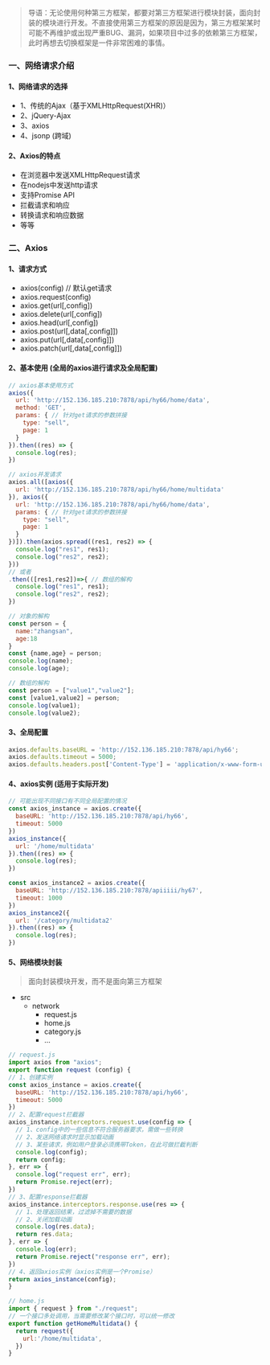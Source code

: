 > 导语：无论使用何种第三方框架，都要对第三方框架进行模块封装，面向封装的模块进行开发。不直接使用第三方框架的原因是因为，第三方框架某时可能不再维护或出现严重BUG、漏洞，如果项目中过多的依赖第三方框架，此时再想去切换框架是一件非常困难的事情。
### 一、网络请求介绍

#### 1、网络请求的选择
* 1、传统的Ajax（基于XMLHttpRequest(XHR)）
* 2、jQuery-Ajax
* 3、axios
* 4、jsonp (跨域)

#### 2、Axios的特点
* 在浏览器中发送XMLHttpRequest请求
* 在nodejs中发送http请求
* 支持Promise API
* 拦截请求和响应
* 转换请求和响应数据
* 等等

### 二、Axios
#### 1、请求方式
* axios(config) // 默认get请求
* axios.request(config)
* axios.get(url[,config])
* axios.delete(url[,config])
* axios.head(url[,config])
* axios.post(url[,data[,config]])
* axios.put(url[,data[,config]])
* axios.patch(url[,data[,config]])

#### 2、基本使用 (全局的axios进行请求及全局配置)
```javascript
// axios基本使用方式
axios({
  url: 'http://152.136.185.210:7878/api/hy66/home/data',
  method: 'GET',
  params: { // 针对get请求的参数拼接
    type: "sell",
    page: 1
  }
}).then((res) => {
  console.log(res);
})
```
```javascript
// axios并发请求
axios.all([axios({
  url: 'http://152.136.185.210:7878/api/hy66/home/multidata'
}), axios({
  url: 'http://152.136.185.210:7878/api/hy66/home/data',
  params: { // 针对get请求的参数拼接
    type: "sell",
    page: 1
  }
})]).then(axios.spread((res1, res2) => {
  console.log("res1", res1);
  console.log("res2", res2);
}))
// 或者
.then(([res1,res2])=>{ // 数组的解构
  console.log("res1", res1);
  console.log("res2", res2);
})

// 对象的解构
const person = {
  name:"zhangsan",
  age:18
}
const {name,age} = person;
console.log(name);
console.log(age);

// 数组的解构
const person = ["value1","value2"];
const [value1,value2] = person;
console.log(value1);
console.log(value2);
```

#### 3、全局配置
```javascript
axios.defaults.baseURL = 'http://152.136.185.210:7878/api/hy66';
axios.defaults.timeout = 5000;
axios.defaults.headers.post['Content-Type'] = 'application/x-www-form-urlencoded';
```

#### 4、axios实例 (适用于实际开发)
```javascript
// 可能出现不同接口有不同全局配置的情况
const axios_instance = axios.create({
  baseURL: 'http://152.136.185.210:7878/api/hy66',
  timeout: 5000
})
axios_instance({
  url: '/home/multidata'
}).then((res) => {
  console.log(res);
})

const axios_instance2 = axios.create({
  baseURL: 'http://152.136.185.210:7878/apiiiii/hy67',
  timeout: 1000
})
axios_instance2({
  url: '/category/multidata2'
}).then((res) => {
  console.log(res);
})
```
#### 5、网络模块封装
> 面向封装模块开发，而不是面向第三方框架

* src
  * network
    * request.js
    * home.js
    * category.js
    * ...

```javascript
// request.js
import axios from "axios";
export function request (config) {
// 1、创建实例
const axios_instance = axios.create({
  baseURL: 'http://152.136.185.210:7878/api/hy66',
  timeout: 5000
})
// 2、配置request拦截器
axios_instance.interceptors.request.use(config => {
  // 1、config中的一些信息不符合服务器要求，需做一些转换
  // 2、发送网络请求时显示加载动画
  // 3、某些请求，例如用户登录必须携带Token，在此可做拦截判断
  console.log(config);
  return config;
}, err => {
  console.log("request err", err);
  return Promise.reject(err);
})
// 3、配置response拦截器
axios_instance.interceptors.response.use(res => {
  // 1、处理返回结果，过滤掉不需要的数据
  // 2、关闭加载动画
  console.log(res.data);
  return res.data;
}, err => {
  console.log(err);
  return Promise.reject("response err", err);
})
// 4、返回axios实例（axios实例是一个Promise）
return axios_instance(config);
}
```
```javascript
// home.js
import { request } from "./request";
// 一个接口多处调用，当需要修改某个接口时，可以统一修改
export function getHomeMultidata() {
  return request({
    url:'/home/multidata',
  })
}
```
